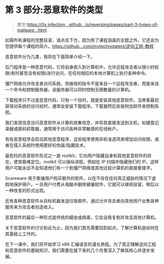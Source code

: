 # 第 3 部分:恶意软件的类型

> 原文:[https://0x infection . github . io/reversing/pages/part-3-types-of-malware . html](https://0xinfection.github.io/reversing/pages/part-3-types-of-malware.html)

如需所有课程的完整目录，请点击下方，因为除了课程涵盖的主题之外，它还会为您提供每个课程的简介。[https://github . com/mytechnotalent/逆向工程-教程](https://github.com/mytechnotalent/Reverse-Engineering-Tutorial)

恶意软件分为几类，我将在下面简单介绍一下。

后门程序是一种恶意代码，它将自身嵌入到计算机中，允许远程攻击者以很小的权限(有时甚至没有权限)进行访问，在任何相应的本地计算机上执行各种命令。

僵尸网络允许攻击者访问系统，但接收的指令不是来自一个远程攻击者，而是来自一个命令和控制服务器，该服务器可以同时控制无限数量的计算机。

下载程序只不过是恶意代码，只有一个目的，就是安装其他恶意软件。当黑客最初获得对系统的访问权时，通常会安装下载程序。下载器然后安装附加软件来控制系统。

我们发现信息访问恶意软件从计算机收集信息，并将其直接发送到主机，如键盘记录器或密码抓取器，通常用于访问各种非常敏感的在线帐户。

有些恶意程序会启动其他恶意程序，这些程序使用非标准选项来增加访问权限，或者在侵入系统时使用更好的伪装/隐藏技术。

最危险的恶意软件形式之一是 rootkit，它向用户隐藏自身和其他恶意软件的存在，使其极难定位。rootkit 可以操纵进程，例如在 IP 扫描中隐藏他们的 IP，这样用户可能永远不会知道他们有一个到僵尸网络或其他远程计算机的直接套接字。

Scareware 用于欺骗用户购买额外的软件，以在不存在任何真正威胁的情况下虚假地保护用户。一旦用户付费从电脑中删除被骗软件，它就可以继续驻留，稍后以一种改变的形式出现。

还有各种恶意软件从目标机器发送垃圾邮件，通过允许攻击者向其他用户出售各种服务来为攻击者创造收入。

恶意软件的最后一种形式是传统的蠕虫或病毒，它会自我复制并攻击其他计算机。

关于恶意软件的讨论到此为止，因为我们首先需要回到起点，了解计算机是如何在其基础上工作的。

在下一课中，我们将开始学习 x86 汇编语言的漫长旅程。为了真正理解逆向工程和恶意软件的基础知识，我们需要在接下来的几个月里深入了解其核心并逐步发展。
